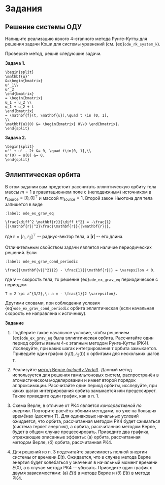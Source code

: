 # Задания

## Решение системы ОДУ

Напишите реализацию явного 4-этапного метода Рунге-Кутты для решения задачи Коши для системы уравнений (см. {eq}`ode_rk_system_k`).

Проверьте метод, решив следующие задачи.

**Задача 1.**


```{math}
\begin{split}
\mathbf{u}'
&=\begin{bmatrix}
u'_1\\
u'_2
\end{bmatrix}
= \begin{bmatrix}
u_1 + u_2 \\
u_1 + u_2 + t
\end{bmatrix}
= \mathbf{f}(t, \mathbf{u}),\quad t \in (0, 1],
\\
\mathbf{u}(0) &= \begin{bmatrix} 0\\0 \end{bmatrix}.
\end{split}
```

**Задача 2.**

```{math}
\begin{split}
u'' + u' - 2t &= 0, \quad t\in(0, 1],\\
u'(0) = u(0) &= 0.
\end{split}
```

## Эллиптическая орбита

В этом задании вам предстоит рассчитать эллиптическую орбиту тела массы $m = 1$ в гравитационном поле с (неподвижным) источником в $\mathbf{r}_\text{source} = [0, 0]^\top$ и массой $m_\text{source} = 1$. Второй закон Ньютона для тела запишется в виде

```{math}
:label: ode_ex_grav_eq

\frac{\diff^2 \mathbf{r}}{\diff t^2} = -\frac{1}{|\mathbf{r}|^2}\frac{\mathbf{r}}{|\mathbf{r}|},
```

где $\mathbf{r} = [r_1, r_2]^\top$ -- радиус-вектор тела, а $|\mathbf{r}|$ -- его длина.

Отличительным свойством задачи является наличие периодических решений. Eсли 

```{math}
:label: ode_ex_grav_cond_periodic

\frac{|\mathbf{v}|^2}{2} - \frac{1}{|\mathbf{r}|} = \varepsilon < 0,
```

где $\mathbf{v}$ -- скорость тела, то решение {eq}`ode_ex_grav_eq` периодическое с периодом

```{math}
T = 2 \pi a^{3/2},\: a = - \frac{1}{2 \varepsilon}.
```

Другими словами, при соблюдении условия {eq}`ode_ex_grav_cond_periodic` орбита эллиптическая (если начальная скорость не направлена к источнику).

**Задание**

1. Подберите такое начальное условие, чтобы решением {eq}`ode_ex_grav_eq` была эллиптическая орбита. Рассчитайте один период орбиты явным 4-х этапным методом Рунге-Кутты (РК4). Исследуйте, при каких шагах интегрирования $\tau$ орбита замыкается. Приведите один график $(r_1(t), r_2(t))$ c орбитами для нескольких шагов $\tau$.

2. Реализуйте [метод Верле (*velocity Verlet*)](https://en.wikipedia.org/wiki/Verlet_integration#Velocity_Verlet). Данный метод используется для решения гамильтоновых систем, распространён в атомистическом моделировании и имеет второй порядок аппроксимации. Рассчитайте один период орбиты, исследуйте, при каких шагах интегрирования орбита замыкается или прецессирует. Также приведите один график, как в п. 1.

3. Схема Верле, в отличие от РК4 является *консервативной по энергии*. Повторите расчёты обоими методами, но уже на больших времёнах (десятки $T$). Для одинаковых начальных условий ожидается, что орбита, рассчитанная методом РК4 будет сжиматься (система теряет энергию), а орбита, рассчитанная методом Верле, будет в общем случае прецессировать. Приведите два графика, отражающие описанные эффекты: (а) орбита, рассчитанная методом Верле, (б) орбита, рассчитанная РК4.

4. Для решений из п. 3 подсчитайте зависимость полной энергии системы от времени $E(t)$. Ожидается, что в случае метода Верле энергия будет колебаться у значения в начальный момент времени $E(0)$, а в случае метода РК4 -- убывать. Приведите один график с двумя зависимостями: (а) $E(t)$ в методе Верле и (б) $E(t)$ в методе РК4.
